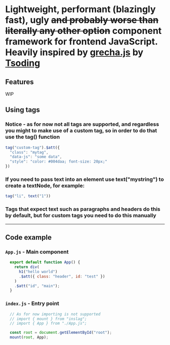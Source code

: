 # Lightweight, performant (blazingly fast), ugly ~~and probably worse than literally any other option~~ component framework for frontend JavaScript. Heavily inspired by [grecha.js](https://github.com/tsoding/grecha.js) by [Tsoding](https://github.com/tsoding)

## Features
WIP


## Using tags

### Notice - as for now not all tags are supported, and regardless you might to make use of a custom tag, so in order to do that use the tag() function

```js
tag("custom-tag").$att({
  "class": "mytag",
  "data-js": "some data",
  "style": "color: #004daa; font-size: 20px;"
})
```

### If you need to pass text into an element use text("mystring") to create a textNode, for example:
```js
tag("li", text("1"))
```
### Tags that expect text such as paragraphs and headers do this by default, but for custom tags you need to do this manually

<hr>

## Code example

### `App.js` - Main component
```js
  export default function App() {
    return div(
      h1("hello world")
      .$att({ class: "header", id: "test" })
    )
    .$att("id", "main");
  }
```
### `index.js` - Entry point
```js
  // As for now importing is not supported
  // import { mount } from "inslag";
  // import { App } from "./App.js";

  const root = document.getElementById("root");
  mount(root, App);
```